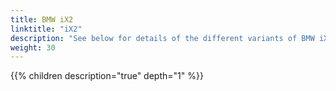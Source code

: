 ```yaml
---
title: BMW iX2
linktitle: "iX2"
description: "See below for details of the different variants of BMW iX2"
weight: 30
---
```

{{% children description="true" depth="1" %}}
